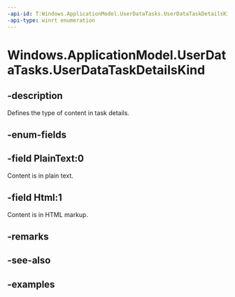 ```yaml
---
-api-id: T:Windows.ApplicationModel.UserDataTasks.UserDataTaskDetailsKind
-api-type: winrt enumeration
---
```


<!-- Enumeration syntax.
public enum UserDataTaskDetailsKind : int {
	Html = 1
	PlainText = 0
}
-->

# Windows.ApplicationModel.UserDataTasks.UserDataTaskDetailsKind

## -description
Defines the type of content in task details.

## -enum-fields

## -field PlainText:0
Content is in plain text.

## -field Html:1
Content is in HTML markup.

## -remarks

## -see-also

## -examples
